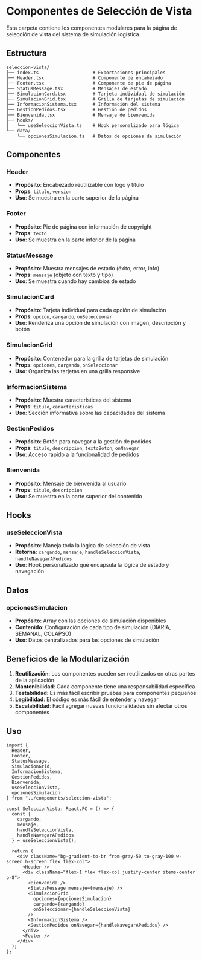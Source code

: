 # Componentes de Selección de Vista

Esta carpeta contiene los componentes modulares para la página de selección de vista del sistema de simulación logística.

## Estructura

```
seleccion-vista/
├── index.ts                    # Exportaciones principales
├── Header.tsx                  # Componente de encabezado
├── Footer.tsx                  # Componente de pie de página
├── StatusMessage.tsx           # Mensajes de estado
├── SimulacionCard.tsx          # Tarjeta individual de simulación
├── SimulacionGrid.tsx          # Grilla de tarjetas de simulación
├── InformacionSistema.tsx      # Información del sistema
├── GestionPedidos.tsx          # Gestión de pedidos
├── Bienvenida.tsx              # Mensaje de bienvenida
├── hooks/
│   └── useSeleccionVista.ts    # Hook personalizado para lógica
└── data/
    └── opcionesSimulacion.ts   # Datos de opciones de simulación
```

## Componentes

### Header
- **Propósito**: Encabezado reutilizable con logo y título
- **Props**: `titulo`, `version`
- **Uso**: Se muestra en la parte superior de la página

### Footer
- **Propósito**: Pie de página con información de copyright
- **Props**: `texto`
- **Uso**: Se muestra en la parte inferior de la página

### StatusMessage
- **Propósito**: Muestra mensajes de estado (éxito, error, info)
- **Props**: `mensaje` (objeto con texto y tipo)
- **Uso**: Se muestra cuando hay cambios de estado

### SimulacionCard
- **Propósito**: Tarjeta individual para cada opción de simulación
- **Props**: `opcion`, `cargando`, `onSeleccionar`
- **Uso**: Renderiza una opción de simulación con imagen, descripción y botón

### SimulacionGrid
- **Propósito**: Contenedor para la grilla de tarjetas de simulación
- **Props**: `opciones`, `cargando`, `onSeleccionar`
- **Uso**: Organiza las tarjetas en una grilla responsive

### InformacionSistema
- **Propósito**: Muestra características del sistema
- **Props**: `titulo`, `caracteristicas`
- **Uso**: Sección informativa sobre las capacidades del sistema

### GestionPedidos
- **Propósito**: Botón para navegar a la gestión de pedidos
- **Props**: `titulo`, `descripcion`, `textoBoton`, `onNavegar`
- **Uso**: Acceso rápido a la funcionalidad de pedidos

### Bienvenida
- **Propósito**: Mensaje de bienvenida al usuario
- **Props**: `titulo`, `descripcion`
- **Uso**: Se muestra en la parte superior del contenido

## Hooks

### useSeleccionVista
- **Propósito**: Maneja toda la lógica de selección de vista
- **Retorna**: `cargando`, `mensaje`, `handleSeleccionVista`, `handleNavegarAPedidos`
- **Uso**: Hook personalizado que encapsula la lógica de estado y navegación

## Datos

### opcionesSimulacion
- **Propósito**: Array con las opciones de simulación disponibles
- **Contenido**: Configuración de cada tipo de simulación (DIARIA, SEMANAL, COLAPSO)
- **Uso**: Datos centralizados para las opciones de simulación

## Beneficios de la Modularización

1. **Reutilización**: Los componentes pueden ser reutilizados en otras partes de la aplicación
2. **Mantenibilidad**: Cada componente tiene una responsabilidad específica
3. **Testabilidad**: Es más fácil escribir pruebas para componentes pequeños
4. **Legibilidad**: El código es más fácil de entender y navegar
5. **Escalabilidad**: Fácil agregar nuevas funcionalidades sin afectar otros componentes

## Uso

```tsx
import {
  Header,
  Footer,
  StatusMessage,
  SimulacionGrid,
  InformacionSistema,
  GestionPedidos,
  Bienvenida,
  useSeleccionVista,
  opcionesSimulacion
} from "../components/seleccion-vista";

const SeleccionVista: React.FC = () => {
  const {
    cargando,
    mensaje,
    handleSeleccionVista,
    handleNavegarAPedidos
  } = useSeleccionVista();

  return (
    <div className="bg-gradient-to-br from-gray-50 to-gray-100 w-screen h-screen flex flex-col">
      <Header />
      <div className="flex-1 flex flex-col justify-center items-center p-8">
        <Bienvenida />
        <StatusMessage mensaje={mensaje} />
        <SimulacionGrid
          opciones={opcionesSimulacion}
          cargando={cargando}
          onSeleccionar={handleSeleccionVista}
        />
        <InformacionSistema />
        <GestionPedidos onNavegar={handleNavegarAPedidos} />
      </div>
      <Footer />
    </div>
  );
};
``` 